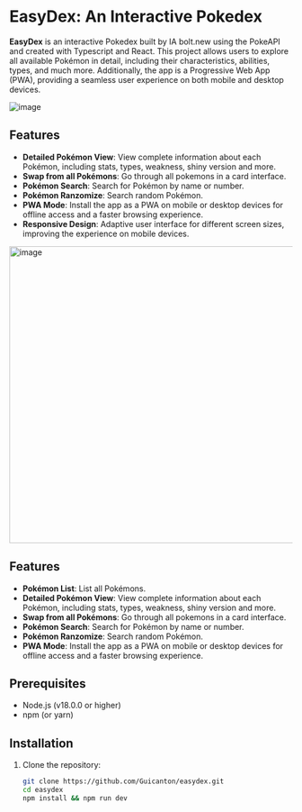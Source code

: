 # EasyDex: An Interactive Pokedex

**EasyDex** is an interactive Pokedex built by IA bolt.new using the PokeAPI and created with Typescript and React. This project allows users to explore all available Pokémon in detail, including their characteristics, abilities, types, and much more. Additionally, the app is a Progressive Web App (PWA), providing a seamless user experience on both mobile and desktop devices.

![image](https://github.com/user-attachments/assets/fd377c78-01bb-4f9a-bbc9-252410111266)

## Features

- **Detailed Pokémon View**: View complete information about each Pokémon, including stats, types, weakness, shiny version and more.
- **Swap from all Pokémons**: Go through all pokemons in a card interface.
- **Pokémon Search**: Search for Pokémon by name or number.
- **Pokémon Ranzomize**: Search random Pokémon.
- **PWA Mode**: Install the app as a PWA on mobile or desktop devices for offline access and a faster browsing experience.
- **Responsive Design**: Adaptive user interface for different screen sizes, improving the experience on mobile devices.


<img width="527" alt="image" src="https://github.com/user-attachments/assets/506ed23d-c201-42c4-bac0-41a9a0112c39">

## Features

- **Pokémon List**: List all Pokémons.
- **Detailed Pokémon View**: View complete information about each Pokémon, including stats, types, weakness, shiny version and more.
- **Swap from all Pokémons**: Go through all pokemons in a card interface.
- **Pokémon Search**: Search for Pokémon by name or number.
- **Pokémon Ranzomize**: Search random Pokémon.
- **PWA Mode**: Install the app as a PWA on mobile or desktop devices for offline access and a faster browsing experience.

## Prerequisites

- Node.js (v18.0.0 or higher)
- npm (or yarn)

## Installation

1. Clone the repository:
   ```bash
   git clone https://github.com/Guicanton/easydex.git
   cd easydex
   npm install && npm run dev
